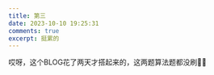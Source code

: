 ```yaml
---
title: 第三
date: 2023-10-10 19:25:31
comments: true
excerpt: 挺累的
---
```

哎呀，这个BLOG花了两天才搭起来的，这两题算法题都没刷🤤🤣